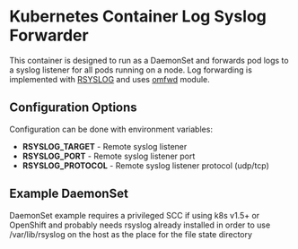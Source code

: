 # Kubernetes Container Log Syslog Forwarder

This container is designed to run as a DaemonSet and forwards pod logs to a syslog
listener for all pods running on a node. Log forwarding is implemented with 
[RSYSLOG](http://www.rsyslog.com/) and uses [omfwd](http://www.rsyslog.com/doc/v8-stable/configuration/modules/omfwd.html) module.

## Configuration Options
Configuration can be done with environment variables:

* **RSYSLOG_TARGET** - Remote syslog listener
* **RSYSLOG_PORT** - Remote syslog listener port
* **RSYSLOG_PROTOCOL** - Remote syslog listener protocol (udp/tcp)

## Example DaemonSet
DaemonSet example requires a privileged SCC if using k8s v1.5+ or OpenShift and
probably needs rsyslog already installed in order to use /var/lib/rsyslog on the
host as the place for the file state directory
